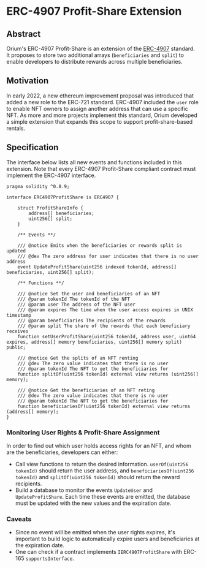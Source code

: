 # ERC-4907 Profit-Share Extension

## Abstract

Orium's ERC-4907 Profit-Share is an extension of the [ERC-4907](https://github.com/ethereum/EIPs/blob/master/EIPS/eip-4907.md)
standard. It proposes to store two additional arrays (`beneficiaries` and `split`) to enable developers to distribute
rewards across multiple beneficiaries.

## Motivation

In early 2022, a new ethereum improvement proposal was introduced that added a new role to the ERC-721 standard.
ERC-4907 included the `user` role to enable NFT owners to assign another address that can use a specific NFT. As more
and more projects implement this standard, Orium developed a simple extension that expands this scope to support
profit-share-based rentals.

## Specification

The interface below lists all new events and functions included in this extension. Note that every ERC-4907
Profit-Share compliant contract must implement the ERC-4907 interface.

```solidity
pragma solidity ^0.8.9;

interface ERC4907ProfitShare is ERC4907 {

    struct ProfitShareInfo {
        address[] beneficiaries;
        uint256[] split;
    }

    /** Events **/

    /// @notice Emits when the beneficiaries or rewards split is updated
    /// @dev The zero address for user indicates that there is no user address
    event UpdateProfitShare(uint256 indexed tokenId, address[] beneficiaries, uint256[] split);

    /** Functions **/

    /// @notice Set the user and beneficiaries of an NFT
    /// @param tokenId The tokenId of the NFT
    /// @param user The address of the NFT user
    /// @param expires The time when the user access expires in UNIX timestamp
    /// @param beneficiaries The recipients of the rewards
    /// @param split The share of the rewards that each beneficiary receives
    function setUserProfitShare(uint256 tokenId, address user, uint64 expires, address[] memory beneficiaries, uint256[] memory split) public;

    /// @notice Get the splits of an NFT renting
    /// @dev The zero value indicates that there is no user
    /// @param tokenId The NFT to get the beneficiaries for
    function splitOf(uint256 tokenId) external view returns (uint256[] memory);

    /// @notice Get the beneficiaries of an NFT reting
    /// @dev The zero value indicates that there is no user
    /// @param tokenId The NFT to get the beneficiaries for
    function beneficiariesOf(uint256 tokenId) external view returns (address[] memory);
}
```

### Monitoring User Rights & Profit-Share Assignment

In order to find out which user holds access rights for an NFT, and whom are the beneficiaries, developers can either:

- Call view functions to return the desired information. `userOf(uint256 tokenId)` should return the user address, and
  `beneficiariesOf(uint256 tokenId)` and `splitOf(uint256 tokenId)` should return the reward recipients.
- Build a database to monitor the events `UpdateUser` and `UpdateProfitShare`. Each time these events are emitted, the
  database must be updated with the new values and the expiration date.

### Caveats

- Since no event will be emitted when the user rights expires, it's important to build logic to automatically expire
  users and beneficiaries at the expiration date.
- One can check if a contract implements `IERC4907ProfitShare` with ERC-165 `supportsInterface`.
